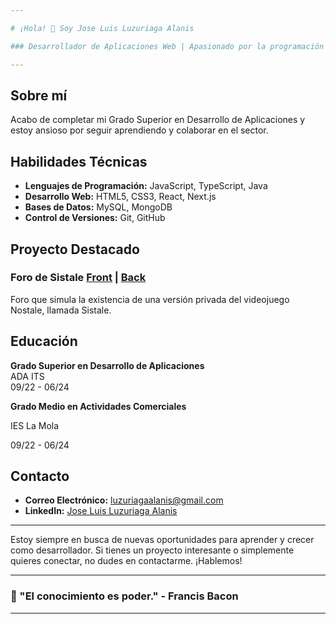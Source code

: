```yaml
---

# ¡Hola! 👋 Soy Jose Luis Luzuriaga Alanis

### Desarrollador de Aplicaciones Web | Apasionado por la programación

---
```


## Sobre mí

Acabo de completar mi Grado Superior en Desarrollo de Aplicaciones y estoy ansioso por seguir aprendiendo y colaborar en el sector.

## Habilidades Técnicas

- **Lenguajes de Programación:** JavaScript, TypeScript, Java
- **Desarrollo Web:** HTML5, CSS3, React, Next.js
- **Bases de Datos:** MySQL, MongoDB
- **Control de Versiones:** Git, GitHub

## Proyecto Destacado

### Foro de Sistale [Front](https://github.com/JoseLuisLA/sistale-foro) | [Back](https://github.com/JoseLuisLA/sistaleApi)
Foro que simula la existencia de una versión privada del videojuego Nostale, llamada Sistale. 

## Educación

**Grado Superior en Desarrollo de Aplicaciones**  
ADA ITS  
09/22 - 06/24

**Grado Medio en Actividades Comerciales**

IES La Mola

09/22 - 06/24

## Contacto

- **Correo Electrónico:** luzuriagaalanis@gmail.com
- **LinkedIn:** [Jose Luis Luzuriaga Alanis](https://www.linkedin.com/in/luzuriagaalanis/)

---

Estoy siempre en busca de nuevas oportunidades para aprender y crecer como desarrollador. Si tienes un proyecto interesante o simplemente quieres conectar, no dudes en contactarme. ¡Hablemos!

---

### 🌟 "El conocimiento es poder." - Francis Bacon

---
